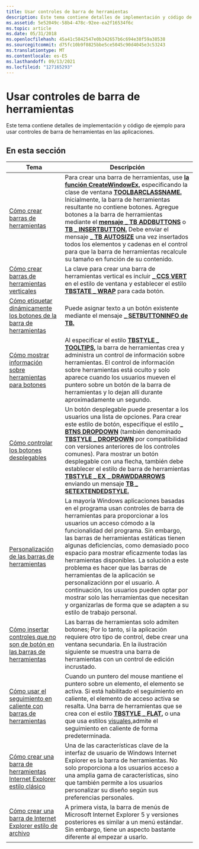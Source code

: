 ```yaml
---
title: Usar controles de barra de herramientas
description: Este tema contiene detalles de implementación y código de ejemplo para usar controles de barra de herramientas en las aplicaciones.
ms.assetid: 5e52049c-58b4-478c-92ee-ea2f16534f6c
ms.topic: article
ms.date: 05/31/2018
ms.openlocfilehash: 45a41c5842547e0b342657b6c694e38f59a38538
ms.sourcegitcommit: d75fc10b9f0825bbe5ce5045c90d4045e3c53243
ms.translationtype: MT
ms.contentlocale: es-ES
ms.lasthandoff: 09/13/2021
ms.locfileid: "127165293"
---
```

# <a name="using-toolbar-controls"></a>Usar controles de barra de herramientas

Este tema contiene detalles de implementación y código de ejemplo para usar controles de barra de herramientas en las aplicaciones.

## <a name="in-this-section"></a>En esta sección



| Tema                                                                                              | Descripción                                                                                                                                                                                                                                                                                                                                                                                                                                                                                                                                                                                                      |
|----------------------------------------------------------------------------------------------------|------------------------------------------------------------------------------------------------------------------------------------------------------------------------------------------------------------------------------------------------------------------------------------------------------------------------------------------------------------------------------------------------------------------------------------------------------------------------------------------------------------------------------------------------------------------------------------------------------------------|
| [Cómo crear barras de herramientas](create-toolbars.md)<br/>                                           | Para crear una barra de herramientas, use [**la función CreateWindowEx,**](/windows/desktop/api/winuser/nf-winuser-createwindowexa) especificando la clase de ventana [**TOOLBARCLASSNAME.**](common-control-window-classes.md) Inicialmente, la barra de herramientas resultante no contiene botones. Agregue botones a la barra de herramientas mediante el [**mensaje \_ TB ADDBUTTONS**](tb-addbuttons.md) o [**TB \_ INSERTBUTTON.**](tb-insertbutton.md) Debe enviar el mensaje [**\_ TB AUTOSIZE**](tb-autosize.md) una vez insertados todos los elementos y cadenas en el control para que la barra de herramientas recalcule su tamaño en función de su contenido. <br/>        |
| [Cómo crear barras de herramientas verticales](create-vertical-toolbars.md)<br/>                         | La clave para crear una barra de herramientas vertical es incluir [**\_ CCS VERT**](common-control-styles.md) en el estilo de ventana y establecer el estilo [**TBSTATE \_ WRAP**](toolbar-button-states.md) para cada botón. <br/>                                                                                                                                                                                                                                                                                                                                                                      |
| [Cómo etiquetar dinámicamente los botones de la barra de herramientas](dynamically-label-toolbar-buttons.md)<br/>       | Puede asignar texto a un botón existente mediante el mensaje [**\_ SETBUTTONINFO de TB.**](tb-setbuttoninfo.md) <br/>                                                                                                                                                                                                                                                                                                                                                                                                                                                                                        |
| [Cómo mostrar información sobre herramientas para botones](display-tooltips-for-buttons.md)<br/>                 | Al especificar el estilo [**TBSTYLE \_ TOOLTIPS,**](toolbar-control-and-button-styles.md) la barra de herramientas crea y administra un control de información sobre herramientas. El control de información sobre herramientas está oculto y solo aparece cuando los usuarios mueven el puntero sobre un botón de la barra de herramientas y lo dejan allí durante aproximadamente un segundo. <br/>                                                                                                                                                                                                                                                                                     |
| [Cómo controlar los botones desplegables](handle-drop-down-buttons.md)<br/>                         | Un botón desplegable puede presentar a los usuarios una lista de opciones. Para crear este estilo de botón, especifique el estilo [**\_ BTNS DROPDOWN**](toolbar-control-and-button-styles.md) (también denominado [**TBSTYLE \_ DROPDOWN**](toolbar-control-and-button-styles.md) por compatibilidad con versiones anteriores de los controles comunes). Para mostrar un botón desplegable con una flecha, también debe establecer el estilo de barra de herramientas [**TBSTYLE \_ EX \_ DRAWDDARROWS**](toolbar-extended-styles.md) enviando un mensaje [**TB \_ SETEXTENDEDSTYLE.**](tb-setextendedstyle.md) <br/> |
| [Personalización de las barras de herramientas](customize-toolbars.md)<br/>                                     | La mayoría Windows aplicaciones basadas en el programa usan controles de barra de herramientas para proporcionar a los usuarios un acceso cómodo a la funcionalidad del programa. Sin embargo, las barras de herramientas estáticas tienen algunas deficiencias, como demasiado poco espacio para mostrar eficazmente todas las herramientas disponibles. La solución a este problema es hacer que las barras de herramientas de la aplicación se personalizaciónn por el usuario. A continuación, los usuarios pueden optar por mostrar solo las herramientas que necesitan y organizarlas de forma que se adapten a su estilo de trabajo personal. <br/>                                                                                                                      |
| [Cómo insertar controles que no son de botón en las barras de herramientas](embed-nonbutton-controls-in-toolbars.md)<br/> | Las barras de herramientas solo admiten botones; Por lo tanto, si la aplicación requiere otro tipo de control, debe crear una ventana secundaria. En la ilustración siguiente se muestra una barra de herramientas con un control de edición incrustado. <br/>                                                                                                                                                                                                                                                                                                                                                                                        |
| [Cómo usar el seguimiento en caliente con barras de herramientas](use-hot-tracking-with-toolbars.md)<br/>             | Cuando un puntero del mouse mantiene el puntero sobre un elemento, el elemento se activa. Si está habilitado el seguimiento en caliente, el elemento de acceso activa se resalta. Una barra de herramientas que se crea con el estilo [**TBSTYLE \_ FLAT,**](toolbar-control-and-button-styles.md) o una que usa estilos [visuales,](themes-overview.md)admite el seguimiento en caliente de forma predeterminada. <br/>                                                                                                                                                                                                                                                                  |
| [Cómo crear una barra de herramientas Internet Explorer estilo clásico](cc-faq-ietoolbar.yml)<br/>                | Una de las características clave de la interfaz de usuario de Windows Internet Explorer es la barra de herramientas. No solo proporciona a los usuarios acceso a una amplia gama de características, sino que también permite a los usuarios personalizar su diseño según sus preferencias personales. <br/>                                                                                                                                                                                                                                                                                                                                                                |
| [Cómo crear una barra de Internet Explorer estilo de archivo](cc-faq-iemenubar.yml)<br/>               | A primera vista, la barra de menús de Microsoft Internet Explorer 5 y versiones posteriores es similar a un menú estándar. Sin embargo, tiene un aspecto bastante diferente al empezar a usarlo. <br/>                                                                                                                                                                                                                                                                                                                                                                                                                                |



 

 


